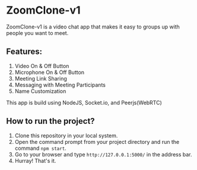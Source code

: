 # ZoomClone-v1

ZoomClone-v1 is a video chat app that makes it easy to groups up with people you want to meet. 

## Features:

1. Video On & Off Button
2. Microphone On & Off Button
3. Meeting Link Sharing
4. Messaging with Meeting Participants
5. Name Customization

This app is build using NodeJS, Socket.io, and Peerjs(WebRTC)

## How to run the project?

1. Clone this repository in your local system.
2. Open the command prompt from your project directory and run the command `npm start`.
3. Go to your browser and type `http://127.0.0.1:5000/` in the address bar.
4. Hurray! That's it.


